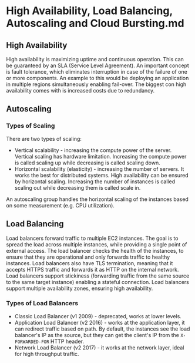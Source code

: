 # High Availability, Load Balancing, Autoscaling and Cloud Bursting.md

## High Availability

High availability is maximizing uptime and continuous operation. This can be guaranteed by an SLA (Service Level Agreement). An important concept is fault tolerance, which eliminates interruption in case of the failure of one or more components. An example to this would be deploying an application in multiple regions simultaneously enabling fail-over. The biggest con high availability comes with is increased costs due to redundancy.

## Autoscaling

### Types of Scaling

There are two types of scaling:
* Vertical scalability - increasing the compute power of the server. Vertical scaling has hardware limitation. Increasing the compute power is called scaling up while decreasing is called scaling down.
* Horizontal scalability (elasticity) - increasing the number of servers. It works the best for distributed systems. High availability can be ensured by horizontal scaling. Increasing the number of instances is called scaling out while decreasing them is called scale in.

An autoscaling group handles the horizontal scaling of the instances based on some measurement (e.g. CPU utilization).

## Load Balancing

Load balancers forward traffic to multiple EC2 instances. The goal is to spread the load across multiple instances, while providing a single point of external access. The load balancer checks the health of the instances, to ensure that they are operational and only forwards traffic to healthy instances. Load balancers also have TLS termination, meaning that it accepts HTTPS traffic and forwards it as HTTP on the internal network. Load balancers support stickiness (forwarding traffic from the same source to the same target instance) enabling a stateful connection. Load balancers support multiple availability zones, ensuring high availability.

### Types of Load Balancers

* Classic Load Balancer (v1 2009) - deprecated, works at lower levels.
* Application Load Balancer (v2 2016) - works at the application layer, it can redirect traffic based on path. By default, the instances see the load balancer's IP as the source, but they can get the client's IP from the `X-FORWARDED-FOR` HTTP header.
* Network Load Balancer (v2 2017) - it works at the network layer, ideal for high throughput traffic.